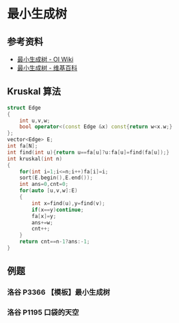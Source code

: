 # 最小生成树

## 参考资料

- [最小生成树 - OI Wiki](https://oi-wiki.org/graph/mst/)
- [最小生成树 - 维基百科](https://zh.wikipedia.org/zh-cn/最小生成树)

## Kruskal 算法

```cpp
struct Edge
{
	int u,v,w;
	bool operator<(const Edge &x) const{return w<x.w;}
};
vector<Edge> E;
int fa[N];
int find(int u){return u==fa[u]?u:fa[u]=find(fa[u]);}
int kruskal(int n)
{
	for(int i=1;i<=n;i++)fa[i]=i;
	sort(E.begin(),E.end());
	int ans=0,cnt=0;
	for(auto [u,v,w]:E)
	{
		int x=find(u),y=find(v);
		if(x==y)continue;
		fa[x]=y;
		ans+=w;
		cnt++;
	}
	return cnt==n-1?ans:-1;
}
```

## 例题

### 洛谷 P3366 【模板】最小生成树

<Problem id="P3366" />

### 洛谷 P1195 口袋的天空

<Problem id="P1195" />
